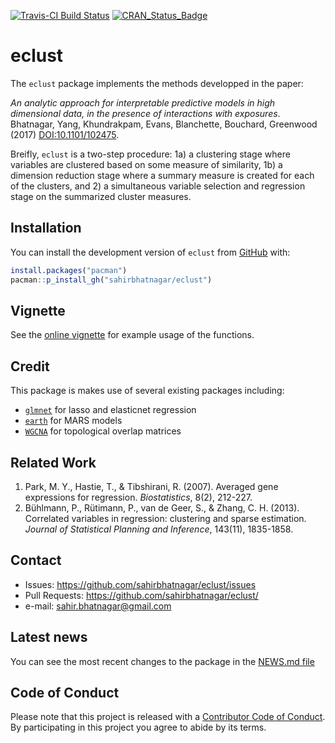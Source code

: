 [![Travis-CI Build Status](https://travis-ci.org/sahirbhatnagar/eclust.svg?branch=master)](https://travis-ci.org/sahirbhatnagar/eclust)
[![CRAN_Status_Badge](http://www.r-pkg.org/badges/version/eclust)](https://cran.r-project.org/package=eclust)
<!--
[![CRAN_Status_Badge](http://www.r-pkg.org/badges/version/manhattanly)](https://cran.r-project.org/package=manhattanly)
![](http://cranlogs.r-pkg.org/badges/manhattanly?color=yellow)
![](http://cranlogs.r-pkg.org/badges/grand-total/manhattanly?color=yellowgreen)
-->


# eclust

The `eclust` package implements the methods developped in the paper: 

*An analytic approach for interpretable predictive models in high dimensional data, in the presence of interactions with exposures*. Bhatnagar, Yang, Khundrakpam, Evans, Blanchette, Bouchard, Greenwood (2017) [<DOI:10.1101/102475>](https://doi.org/10.1101/102475). 

Breifly, `eclust` is a two-step procedure: 1a) a clustering stage where variables are clustered based on some measure of similarity, 1b) a dimension reduction stage where a summary measure is created for each of the  clusters, and 2) a simultaneous variable selection and regression stage on the summarized cluster measures.

## Installation

You can install the development version of `eclust` from [GitHub](https://github.com/sahirbhatnagar/eclust) with:

```R
install.packages("pacman")
pacman::p_install_gh("sahirbhatnagar/eclust")
```

## Vignette

See the [online vignette](http://sahirbhatnagar.com/eclust/) for example usage of the functions.

## Credit

This package is makes use of several existing packages including:

* [`glmnet`](https://cran.r-project.org/package=glmnet) for lasso and elasticnet regression
* [`earth`](https://cran.r-project.org/package=earth) for MARS models
* [`WGCNA`](https://cran.r-project.org/package=WGCNA) for topological overlap matrices


## Related Work

1. Park, M. Y., Hastie, T., & Tibshirani, R. (2007). Averaged gene expressions for regression. _Biostatistics_, 8(2), 212-227.
2. Bühlmann, P., Rütimann, P., van de Geer, S., & Zhang, C. H. (2013). Correlated variables in regression: clustering and sparse estimation. _Journal of Statistical Planning and Inference_, 143(11), 1835-1858.


## Contact

* Issues: <https://github.com/sahirbhatnagar/eclust/issues>
* Pull Requests: <https://github.com/sahirbhatnagar/eclust/>
* e-mail: <sahir.bhatnagar@gmail.com>


## Latest news

You can see the most recent changes to the package in the [NEWS.md file](https://github.com/sahirbhatnagar/eclust/blob/master/NEWS.md)



## Code of Conduct

Please note that this project is released with a [Contributor Code of Conduct](CONDUCT.md). By participating in this project you agree to abide by its terms.
